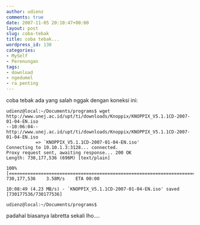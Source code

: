 ```yaml
---
author: udienz
comments: true
date: 2007-11-05 20:10:47+00:00
layout: post
slug: coba-tebak
title: coba tebak...
wordpress_id: 130
categories:
- MySelf
- Perenungan
tags:
- download
- ngedumel
- ra penting
---
```


coba tebak ada yang salah nggak dengan koneksi ini:

    
    udienz@local:~/Documents/programs$ wget http://www.unej.ac.id/upt/ti/downloads/Knoppix/KNOPPIX_V5.1.1CD-2007-01-04-EN.iso
    --10:06:04--  http://www.unej.ac.id/upt/ti/downloads/Knoppix/KNOPPIX_V5.1.1CD-2007-01-04-EN.iso
               => `KNOPPIX_V5.1.1CD-2007-01-04-EN.iso'
    Connecting to 10.10.1.3:3128... connected.
    Proxy request sent, awaiting response... 200 OK
    Length: 730,177,536 (696M) [text/plain]
    
    100%[=================================================================================>] 730,177,536    3.58M/s    ETA 00:00
    
    10:08:49 (4.23 MB/s) - `KNOPPIX_V5.1.1CD-2007-01-04-EN.iso' saved [730177536/730177536]
    
    udienz@local:~/Documents/programs$


padahal biasanya labretta sekali lho....
